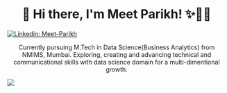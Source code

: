 <h1 align="center"> 👋 Hi there, I'm Meet Parikh! ✨🧑🏻‍ </h1>

[![Linkedin: Meet-Parikh](https://img.shields.io/badge/-MeetParikh-blue?style=flat-square&logo=Linkedin&logoColor=white&link=https://www.linkedin.com/in/meet-parikh-641a21191/)](https://www.linkedin.com/in/meet-parikh-641a21191/)

<p align="center">
   Currently pursuing M.Tech in Data Science(Business Analytics) from NMIMS, Mumbai. Exploring, creating and advancing technical and communicational skills with data science domain for a multi-dimentional growth.
</p>

  <a href="https://www.linkedin.com/in/meet-parikh-641a21191/">
    <img src="https://img.shields.io/badge/Linkedin-264-blue?style=for-the-badge&logo=Linkedin">
  </a>

